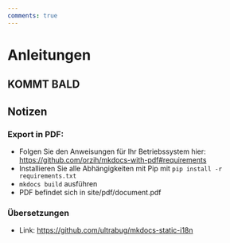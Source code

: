 ```yaml
---
comments: true
---
```


# Anleitungen
## KOMMT BALD


## Notizen
### Export in PDF:
- Folgen Sie den Anweisungen für Ihr Betriebssystem hier: https://github.com/orzih/mkdocs-with-pdf#requirements
- Installieren Sie alle Abhängigkeiten mit Pip mit `pip install -r requirements.txt`
- `mkdocs build` ausführen
- PDF befindet sich in site/pdf/document.pdf

### Übersetzungen
- Link: https://github.com/ultrabug/mkdocs-static-i18n